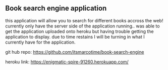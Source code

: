 ## Book search engine application
this application will allow you to search for different books accross the web! currently only have the server side of the application running.. was able to get the application uploaded onto heroku but having trouble getting the application to display. due to time restains I will be turning in what I currently have for the application.

git hub repo:
https://github.com/itsmarcotime/book-search-engine

heroku link:
https://enigmatic-spire-91260.herokuapp.com/
